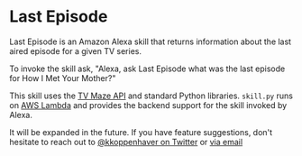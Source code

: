 # Last Episode
Last Episode is an Amazon Alexa skill that returns information about the last aired episode for a given TV series.

To invoke the skill ask, "Alexa, ask Last Episode what was the last episode for How I Met Your Mother?"

This skill uses the [TV Maze API](http://api.tvmaze.com/) and standard Python libraries. `skill.py` runs on [AWS Lambda](https://aws.amazon.com/lambda/) and provides the backend support for the skill invoked by Alexa.

It will be expanded in the future.  If you have feature suggestions, don't hesitate to reach out to [@kkoppenhaver on Twitter](https://twitter.com/kkoppenhaver) or [via email](mailto:k.koppenhaver@gmail.com)
